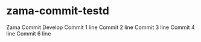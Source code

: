 # zama-commit-testd
Zama Commit Develop
Commit 1 line
Commit 2 line
Commit 3 line
Commit 4 line
Commit 6 line
